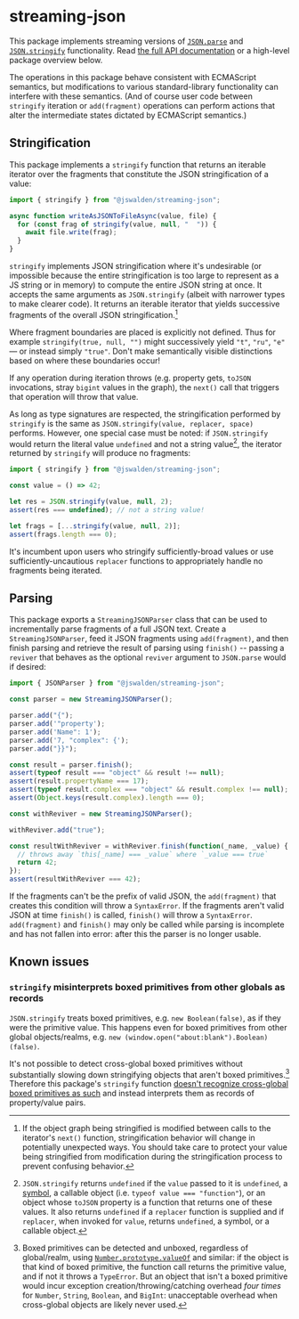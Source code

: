 # streaming-json

This package implements streaming versions of
[`JSON.parse`](https://developer.mozilla.org/en-US/docs/Web/JavaScript/Reference/Global_Objects/JSON/parse)
and
[`JSON.stringify`](https://developer.mozilla.org/en-US/docs/Web/JavaScript/Reference/Global_Objects/JSON/stringify)
functionality.  Read [the full API documentation](https://jswalden.github.io/streaming-json/)
or a high-level package overview below.

The operations in this package behave consistent with ECMAScript semantics, but
modifications to various standard-library functionality can interfere with these
semantics.  (And of course user code between `stringify` iteration or
`add(fragment)` operations can perform actions that alter the intermediate
states dictated by ECMAScript semantics.)

## Stringification

This package implements a `stringify` function that returns an iterable iterator
over the fragments that constitute the JSON stringification of a value:

```js
import { stringify } from "@jswalden/streaming-json";

async function writeAsJSONToFileAsync(value, file) {
  for (const frag of stringify(value, null, "  ")) {
    await file.write(frag);
  }
}
```

`stringify` implements JSON stringification where it's undesirable (or
impossible because the entire stringification is too large to represent as a JS
string or in memory) to compute the entire JSON string at once.  It accepts the
same arguments as `JSON.stringify` (albeit with narrower types to make clearer
code).  It returns an iterable iterator that yields successive fragments of the
overall JSON stringification.[^between-emits]

[^between-emits]: If the object graph being stringified is modified between calls to the
iterator's `next()` function, stringification behavior will change in
potentially unexpected ways.  You should take care to protect your value being
stringified from modification during the stringification process to prevent
confusing behavior.

Where fragment boundaries are placed is explicitly not defined.  Thus for
example `stringify(true, null, "")` might successively yield `"t"`, `"ru"`,
`"e"` &mdash; or instead simply `"true"`.  Don't make semantically visible
distinctions based on where these boundaries occur!

If any operation during iteration throws (e.g. property gets, `toJSON`
invocations, stray `bigint` values in the graph), the `next()` call that
triggers that operation will throw that value.

As long as type signatures are respected, the stringification performed by
`stringify` is the same as `JSON.stringify(value, replacer, space)` performs.
However, one special case must be noted: if `JSON.stringify` would return the
literal value `undefined` and not a string value[^stringify-not-string], the
iterator returned by `stringify` will produce no fragments:

```js
import { stringify } from "@jswalden/streaming-json";

const value = () => 42;

let res = JSON.stringify(value, null, 2);
assert(res === undefined); // not a string value!

let frags = [...stringify(value, null, 2)];
assert(frags.length === 0);
```

[^stringify-not-string]: `JSON.stringify` returns `undefined` if the `value`
passed to it is `undefined`, a
[symbol](https://developer.mozilla.org/en-US/docs/Web/JavaScript/Reference/Global_Objects/Symbol),
a callable object (i.e. `typeof value === "function"`), or an object whose
`toJSON` property is a function that returns one of these values.  It also
returns `undefined` if a `replacer` function is supplied and if `replacer`, when
invoked for `value`, returns `undefined`, a symbol, or a callable object.

It's incumbent upon users who stringify sufficiently-broad values or use
sufficiently-uncautious `replacer` functions to appropriately handle no
fragments being iterated.

## Parsing

This package exports a `StreamingJSONParser` class that can be used to
incrementally parse fragments of a full JSON text.  Create a
`StreamingJSONParser`, feed it JSON fragments using `add(fragment)`, and then
finish parsing and retrieve the result of parsing using `finish()` -- passing a
`reviver` that behaves as the optional `reviver` argument to `JSON.parse` would
if desired:

```js
import { JSONParser } from "@jswalden/streaming-json";

const parser = new StreamingJSONParser();

parser.add("{");
parser.add('"property');
parser.add('Name": 1');
parser.add('7, "complex": {');
parser.add("}}");

const result = parser.finish();
assert(typeof result === "object" && result !== null);
assert(result.propertyName === 17);
assert(typeof result.complex === "object" && result.complex !== null);
assert(Object.keys(result.complex).length === 0);

const withReviver = new StreamingJSONParser();

withReviver.add("true");

const resultWithReviver = withReviver.finish(function(_name, _value) {
  // throws away `this[_name] === _value` where `_value === true`
  return 42;
});
assert(resultWithReviver === 42);
```

If the fragments can't be the prefix of valid JSON, the `add(fragment)` that
creates this condition will throw a `SyntaxError`.  If the fragments aren't
valid JSON at time `finish()` is called, `finish()` will throw a `SyntaxError`.
`add(fragment)` and `finish()` may only be called while parsing is incomplete
and has not fallen into error: after this the parser is no longer usable.

## Known issues

### `stringify` misinterprets boxed primitives from other globals as records

`JSON.stringify` treats boxed primitives, e.g. `new Boolean(false)`, as if they
were the primitive value.  This happens even for boxed primitives from other
global objects/realms, e.g. `new (window.open("about:blank").Boolean)(false)`.

It's not possible to detect cross-global boxed primitives without substantially
slowing down stringifying objects that aren't boxed primitives.[^inefficient]
Therefore this package's `stringify` function
[doesn't recognize cross-global boxed primitives as such](https://github.com/jswalden/streaming-json/issues/1)
and instead interprets them as records of property/value pairs.

[^inefficient]: Boxed primitives can be detected and unboxed, regardless of
global/realm, using [`Number.prototype.valueOf`](https://developer.mozilla.org/en-US/docs/Web/JavaScript/Reference/Global_Objects/Number/valueOf)
and similar: if the object is that kind of boxed primitive, the function call
returns the primitive value, and if not it throws a `TypeError`.  But an object
that isn't a boxed primitive would incur exception creation/throwing/catching
overhead *four times* for `Number`, `String`, `Boolean`, and `BigInt`:
unacceptable overhead when cross-global objects are likely never used.
